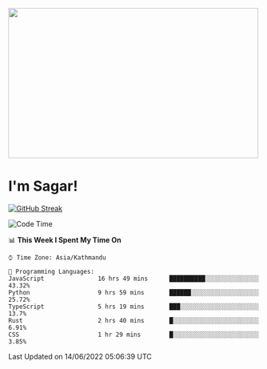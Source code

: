 
<img src="https://media.giphy.com/media/3ornk57KwDXf81rjWM/giphy.gif" width="500" height="300" frameBorder="0" class="giphy-embed" allowFullScreen></img>

#   I'm Sagar!
[![GitHub Streak](https://github-readme-streak-stats.herokuapp.com/?user=sgr2848)](https://git.io/streak-stats)
<!--START_SECTION:waka-->
![Code Time](http://img.shields.io/badge/Code%20Time-0%20secs-blue)

📊 **This Week I Spent My Time On** 

```text
⌚︎ Time Zone: Asia/Kathmandu

💬 Programming Languages: 
JavaScript               16 hrs 49 mins      ██████████░░░░░░░░░░░░░░░   43.32% 
Python                   9 hrs 59 mins       ██████░░░░░░░░░░░░░░░░░░░   25.72% 
TypeScript               5 hrs 19 mins       ███░░░░░░░░░░░░░░░░░░░░░░   13.7% 
Rust                     2 hrs 40 mins       █░░░░░░░░░░░░░░░░░░░░░░░░   6.91% 
CSS                      1 hr 29 mins        █░░░░░░░░░░░░░░░░░░░░░░░░   3.85%

```


 Last Updated on 14/06/2022 05:06:39 UTC
<!--END_SECTION:waka-->

